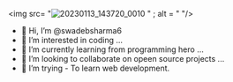 



<img src= "![20230113_143720_0010](https://user-images.githubusercontent.com/108362684/212280175-675eb937-d09e-40c3-ad1b-bec0556ff5c2.png)
" ; alt = " "/>









- 👋 Hi, I’m @swadebsharma6
- 👀 I’m interested in coding ...
- 🌱 I’m currently learning from programming hero ...
- 💞️ I’m looking to collaborate on opeen source projects ...
- 🤔 I’m trying - To  learn web development.

<!---
swadebsharma6/swadebsharma6 is a ✨ special ✨ repository because its `README.md` (this file) appears on your GitHub profile.
You can click the Preview link to take a look at your changes.
--->
